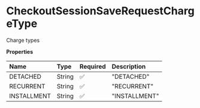 # CheckoutSessionSaveRequestChargeType

Charge types

**Properties**

| Name        | Type   | Required | Description   |
| :---------- | :----- | :------- | :------------ |
| DETACHED    | String | ✅       | "DETACHED"    |
| RECURRENT   | String | ✅       | "RECURRENT"   |
| INSTALLMENT | String | ✅       | "INSTALLMENT" |

<!-- This file was generated by liblab | https://liblab.com/ -->
